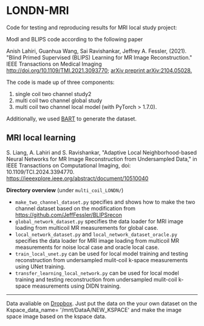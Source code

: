 LONDN-MRI
=====================================

Code for testing and reproducing results for MRI local study project:

Modl and BLIPS code according to the following paper

Anish Lahiri, Guanhua Wang, Sai Ravishankar, Jeffrey A. Fessler, (2021). "Blind
Primed Supervised (BLIPS) Learning for MR Image Reconstruction." IEEE
Transactions on Medical Imaging http://doi.org/10.1109/TMI.2021.3093770; [arXiv
preprint arXiv:2104.05028.](https://arxiv.org/abs/2104.05028)

The code is made up of three components: 
1. single coil two channel study2
2. multi coil two channel global study
3. multi coil two channel local model (with PyTorch \> 1.7.0).

Additionally, we used
[BART](https://mrirecon.github.io/bart/) to generate the dataset.

MRI local learning
------------------
S. Liang, A. Lahiri and S. Ravishankar, "Adaptive 
Local Neighborhood-based Neural Networks for MR Image Reconstruction from Undersampled Data," 
in IEEE Transactions on Computational Imaging, doi: 10.1109/TCI.2024.3394770.
https://ieeexplore.ieee.org/abstract/document/10510040

**Directory overview** (under `multi_coil_LONDN/`)

- `make_two_channel_dataset.py` specifies and shows how to make the two channel dataset
based on the modification from https://github.com/JeffFessler/BLIPSrecon
- `global_network_dataset.py`  specifies the data loader for MRI image loading from
multicoil MR measurements for global case.
- `local_network_dataset.py` and `local_network_dataset_oracle.py` specifies the data loader for MRI image loading from multicoil MR measurements for noise local case and oracle local case.
- `train_local_unet.py`  can be used for local model training and testing
reconstruction from undersampled mulit-coil k-space measurements using UNet
training.
- `transfer_learning_local_network.py`  can be used for local  model training and testing
reconstruction from undersampled mulit-coil k-space measurements using DIDN
training.

------------------------------------------------------------
Data avaliable on [Dropbox](https://www.dropbox.com/scl/fi/801dxovhbkp2bkl2krz5x/NEW_KSPACE.zip?rlkey=4u3b32f6c4pfujsv3kp7z5bdk&st=hwe9thrv&dl=0).
Just put the data on the your own dataset on the Kspace_data_name= '/mnt/DataA/NEW_KSPACE' and make the image space image based on the kspace data.
